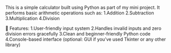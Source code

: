 This is a simple calculator built using Python as part of my mini project. It performs basic arithmetic operations such as:
1.Addition
2.Subtraction
3.Multiplication
4.Division

🔧 Features:
1.User-friendly input system
2.Handles invalid inputs and zero division errors gracefully
3.Clean and beginner-friendly Python code
4.Console-based interface (optional: GUI if you’ve used Tkinter or any other library)
